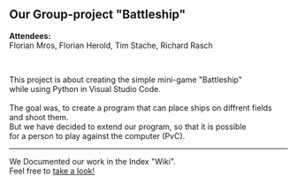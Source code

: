 ## **Our Group-project "Battleship"**

**Attendees:** <br>
Florian Mros,   Florian Herold,  Tim Stache,  Richard Rasch

<br>

This project is about creating the simple mini-game "Battleship" <br>
while using Python in Visual Studio Code. <br>
<br>
The goal was, to create a program that can place ships on diffrent fields <br>
and shoot them.
<br>
But we have decided to extend our program, so that it is possible <br>
for a person to play against the computer (PvC). <br>

---

We Documented our work in the Index "Wiki".<br>
Feel free to [take a look!](https://github.com/tud22/project_week/wiki/Documentation-of-the-project-%E2%80%9CBattleship%E2%80%9D)
